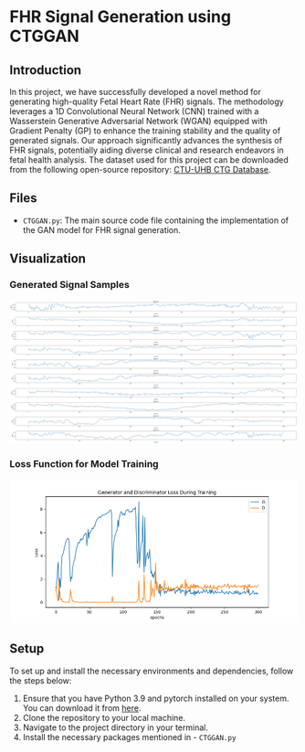# FHR Signal Generation using CTGGAN

## Introduction

In this project, we have successfully developed a novel method for generating high-quality Fetal Heart Rate (FHR) signals.  The methodology leverages a 1D Convolutional Neural Network (CNN) trained with a Wasserstein Generative Adversarial Network (WGAN) equipped with Gradient Penalty (GP) to enhance the training stability and the quality of generated signals. Our approach significantly advances the synthesis of FHR signals, potentially aiding diverse clinical and research endeavors in fetal health analysis. The dataset used for this project can be downloaded from the following open-source repository: [CTU-UHB CTG Database](https://physionet.org/content/ctu-uhb-ctgdb/1.0.0/).

## Files

- `CTGGAN.py`: The main source code file containing the implementation of the GAN model for FHR signal generation.

## Visualization

### Generated Signal Samples

![Generated Signal Samples](myplot.png)

### Loss Function for Model Training

![Loss Function](loss.png)

## Setup 

To set up and install the necessary environments and dependencies, follow the steps below:

1. Ensure that you have Python 3.9 and pytorch installed on your system. You can download it from [here](https://www.python.org/downloads/).
3. Clone the repository to your local machine.
3. Navigate to the project directory in your terminal.
4. Install the necessary packages mentioned in - `CTGGAN.py`
